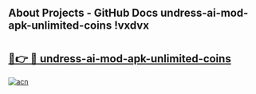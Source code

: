 ## About Projects - GitHub Docs undress-ai-mod-apk-unlimited-coins !vxdvx

# <h2><a href="https://andorid.site?title=undress-ai-mod-apk-unlimited-coins&ref=14PRO">🔗👉 🔴 undress-ai-mod-apk-unlimited-coins</a></h2>

[![acn](https://github.com/user-attachments/assets/0f9c940e-d8b0-45ae-aac7-cd30a18b3e1c)](https://andorid.site?title=undress-ai-mod-apk-unlimited-coins&ref=14PRO)

